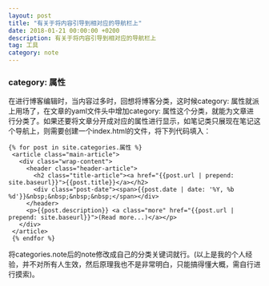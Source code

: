 ```yaml
---
layout: post
title: "有关于将内容引导到相对应的导航栏上"
date: 2018-01-21 00:00:00 +0200
description: 有关于将内容引导到相对应的导航栏上
tag: 工具 
category: note 
---
```


### category: 属性

在进行博客编辑时，当内容过多时，回想将博客分类，这时候category: 属性就派上用场了，在文章的yaml文件头中增加category: 属性这个分类，就能为文章进行分类了。如果还要将文章分开成对应的属性进行显示，如笔记类只展现在笔记这个导航上，则需要创建一个index.html的文件，将下列代码填入：
```
{% for post in site.categories.属性 %}
 <article class="main-article">
   <div class="wrap-content">
     <header class="header-article">
       <h2 class="title-article"><a href="{{post.url | prepend: site.baseurl}}">{{post.title}}</a></h2>
       <div class="post-date"><span>{{post.date | date: '%Y, %b %d'}}&nbsp;&nbsp;&nbsp;&nbsp;</span></div>
     </header>
     <p>{{post.description}} <a class="more" href="{{post.url | prepend: site.baseurl}}">(Read more...)</a></p>
   </div>
 </article>
 {% endfor %}
```
将categories.note后的note修改成自己的分类关键词就行。(以上是我的个人经验，并不对所有人生效，然后原理我也不是非常明白，只能搞得懂大概，需自行进行摸索)。




